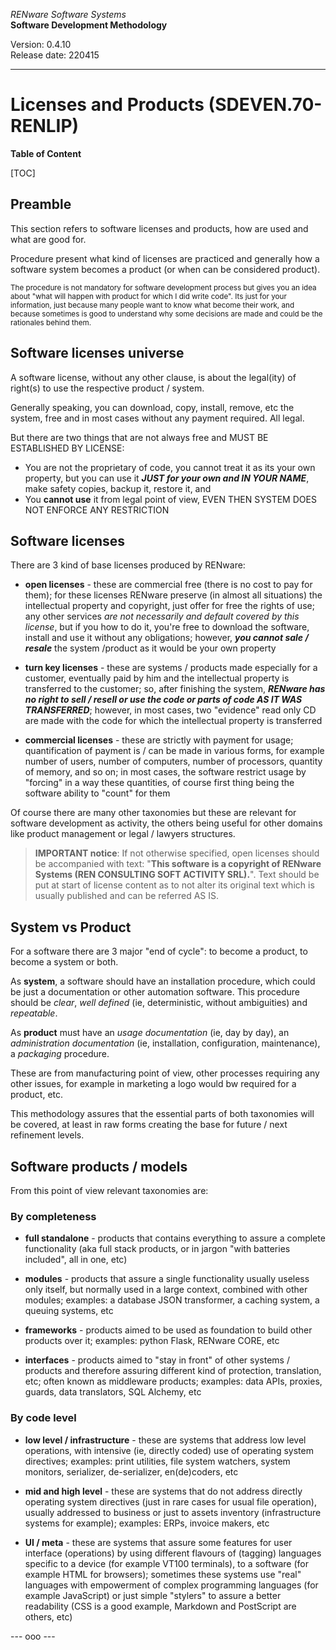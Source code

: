*RENware Software Systems*    
**Software Development Methodology**

Version: 0.4.10    
Release date: 220415

***

# Licenses and Products (SDEVEN.70-RENLIP)

**Table of Content**

[TOC]

## Preamble

This section refers to software licenses and products, how are used and what are good for.

Procedure present what kind of licenses are practiced and generally how a software system becomes a product (or when can be considered product).

<small>
The procedure is not mandatory for software development process but gives you an idea about "what will happen with product for which I did write code". Its just for your information, just because many people want to know what become their work, and because sometimes is good to understand why some decisions are made and could be the rationales behind them.
</small>

## Software licenses universe

A software license, without any other clause, is about the legal(ity) of right(s) to use the respective product / system.

Generally speaking, you can download, copy, install, remove, etc the system, free and in most cases without any payment required. All legal.

But there are two things that are not always free and MUST BE ESTABLISHED BY LICENSE:

* You are not the proprietary of code, you cannot treat it as its your own property, but you can use it ***JUST for your own and IN YOUR NAME***, make safety copies, backup it, restore it, and
* You **cannot use** it from legal point of view, EVEN THEN SYSTEM DOES NOT ENFORCE ANY RESTRICTION

## Software licenses

There are 3 kind of base licenses produced by RENware:

* **open licenses** - these are commercial free (there is no cost to pay for them); for these licenses RENware preserve (in almost all situations) the intellectual property and copyright, just offer for free the rights of use; any other services *are not necessarily and default covered by this license*, but if you how to do it, you're free to download the software, install and use it without any obligations; however, ***you cannot sale / resale*** the system /product as it would be your own property

* **turn key licenses** - these are systems / products made especially for a customer, eventually paid by him and the intellectual property is transferred to the customer; so, after finishing the system, ***RENware has no right to sell / resell or use the code or parts of code AS IT WAS TRANSFERRED***; however, in most cases, two "evidence" read only CD are made with the code for which the intellectual property is transferred

* **commercial licenses** - these are strictly with payment for usage; quantification of payment is / can be made in various forms, for example number of users, number of computers, number of processors, quantity of memory, and so on; in most cases, the software restrict usage by "forcing" in a way these quantities, of course first thing being the software ability to "count" for them

Of course there are many other taxonomies but these are relevant for software development as activity, the others being useful for other domains like product management or legal / lawyers structures.

>**IMPORTANT notice**: If not otherwise specified, open licenses should be accompanied with text: "**This software is a copyright of RENware Systems (REN CONSULTING SOFT ACTIVITY SRL).**". Text should be put at start of license content as to not alter its original text which is usually published and can be referred AS IS.

## System vs Product

For a software there are 3 major "end of cycle": to become a product, to become a system or both.

As **system**, a software should have an installation procedure, which could be just a documentation or other automation software. This procedure should be *clear*, *well defined* (ie, deterministic, without ambiguities) and *repeatable*.

As **product** must have an *usage documentation* (ie, day by day), an *administration documentation* (ie, installation, configuration, maintenance), a *packaging* procedure.

These are from manufacturing point of view, other processes requiring any other issues, for example in marketing a logo would bw required for a product, etc.

This methodology assures that the essential parts of both taxonomies will be covered, at least in raw forms creating the base for future / next refinement levels.

## Software products / models

From this point of view  relevant taxonomies are:

### By completeness

* **full standalone** - products that contains everything to assure a complete functionality (aka full stack products, or in jargon "with batteries included", all in one, etc)

* **modules** - products that assure a single functionality usually useless only itself, but normally used in a large context, combined with other modules; examples: a database JSON transformer, a caching system, a queuing systems, etc

* **frameworks** - products aimed to be used as foundation to build other products over it; examples: python Flask, RENware CORE, etc

* **interfaces** - products aimed to "stay in front" of other systems / products and therefore assuring different kind of protection, translation, etc; often known as middleware products; examples: data APIs, proxies, guards, data translators, SQL Alchemy, etc

### By code level

* **low level / infrastructure** - these are systems that address low level operations, with intensive (ie, directly coded) use of operating system directives; examples: print utilities, file system watchers, system monitors, serializer, de-serializer, en(de)coders, etc

* **mid and high level** - these are systems that do not address directly operating system directives (just in rare cases for usual file operation), usually addressed to business or just to assets inventory (infrastructure systems for example); examples: ERPs, invoice makers, etc

* **UI / meta** - these are systems that assure some features for user interface (operations) by using different flavours of (tagging) languages specific to a device (for example VT100 terminals), to a software (for example HTML for browsers); sometimes these systems use "real" languages with empowerment of complex programming languages (for example JavaScript) or just simple "stylers" to assure a better readability (CSS is a good example, Markdown and PostScript are others, etc)

--- ooo ---